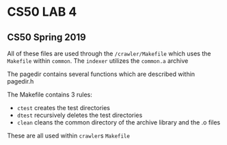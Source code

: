 # CS50 LAB 4
## CS50 Spring 2019

All of these files are used through the `/crawler/Makefile` which uses the `Makefile` within `common`.
The `indexer` utilizes the `common.a` archive

The pagedir contains several functions which are described within pagedir.h

The Makefile contains 3 rules:
* `ctest` creates the test directories
* `dtest` recursively deletes the test directories
* `clean` cleans the common directory of the archive library and the .o files

These are all used within `crawler`s `Makefile`